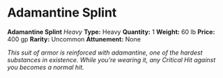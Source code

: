 # Adamantine Splint

**Adamantine Splint**
_Heavy_
**Type:** Heavy
**Quantity:** 1
**Weight:** 60 lb
**Price:** 400 gp
**Rarity:** Uncommon
**Attunement:** None

*This suit of armor is reinforced with adamantine, one of the hardest substances in existence. While you’re wearing it, any Critical Hit against you becomes a normal hit.*
